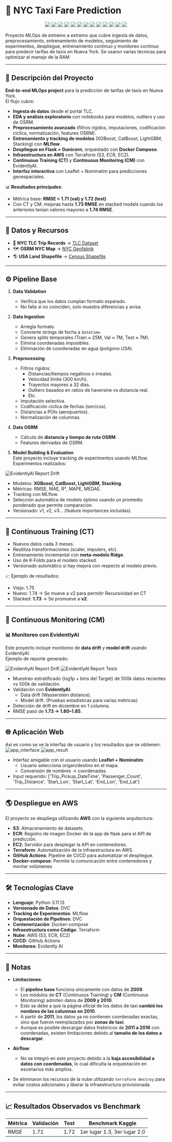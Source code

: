 # 🚖 NYC Taxi Fare Prediction  

<p align="center">
  <img src="https://img.shields.io/badge/Python-3.11-blue?logo=python" /> 
  <img src="https://img.shields.io/badge/MLflow-Tracking-orange?logo=mlflow" /> 
  <img src="https://img.shields.io/badge/DVC-Data_Versioning-purple?logo=dvc" /> 
  <img src="https://img.shields.io/badge/Docker-Containerization-2496ED?logo=docker" /> 
  <img src="https://img.shields.io/badge/Docker--Compose-Orchestration-2496ED?logo=docker" /> 
  <img src="https://img.shields.io/badge/Terraform-Infrastructure-623CE4?logo=terraform" /> 
  <img src="https://img.shields.io/badge/AWS-S3%20%7C%20ECR%20%7C%20EC2-orange?logo=amazonaws" /> 
  <img src="https://img.shields.io/badge/OSRM-Routing-black" /> 
  <img src="https://img.shields.io/badge/Nominatim-Geocoding-green" /> 
  <img src="https://img.shields.io/badge/Flask-API-black?logo=flask" /> 
  <img src="https://img.shields.io/badge/Gunicorn-WSGI-00A86B?logo=gunicorn" /> 
  <img src="https://img.shields.io/badge/EvidentlyAI-Monitoring-blueviolet" /> 
  <img src="https://img.shields.io/badge/GitHub_Actions-CI%2FCD-black?logo=githubactions" />
</p>

Proyecto MLOps de extremo a extremo que cubre ingesta de datos, preprocesamiento, entrenamiento de modelos, seguimiento de experimentos, despliegue, entrenamiento continuo y monitoreo continuo para predecir tarifas de taxis en Nueva York. Se usaron varias técnicas para optimizar el manejo de la RAM

---

## 📌 Descripción del Proyecto  

**End-to-end MLOps project** para la predicción de tarifas de taxis en Nueva York.  
El flujo cubre:  

- **Ingesta de datos** desde el portal TLC.  
- **EDA y análisis exploratorio** con notebooks para modelos, outliers y uso de OSRM.  
- **Preprocesamiento avanzado** (filtros rígidos, imputaciones, codificación cíclica, normalización, features OSRM).  
- **Entrenamiento y tracking de modelos** (XGBoost, CatBoost, LightGBM, Stacking) con **MLflow**.  
- **Despliegue en Flask + Gunicorn**, orquestado con **Docker Compose**.  
- **Infraestructura en AWS** con Terraform (S3, ECR, EC2).  
- **Continuous Training (CT)** y **Continuous Monitoring (CM)** con EvidentlyAI.  
- **Interfaz interactiva** con Leaflet + Nominatim para predicciones geoespaciales.  

📊 **Resultados principales**:  
- Métrica base: **RMSE = 1.71 (val) y 1.72 (test)**  
- Con CT y CM: mejoras hasta **1.73 RMSE** en stacked models cuando los anteriores tenian valores mayores a **1.74 RMSE**.  

---

## 🔗 Datos y Recursos  

- 📂 **NYC TLC Trip Records** → [TLC Dataset](https://www.nyc.gov/site/tlc/about/tlc-trip-record-data.page?ref=hackernoon.com)  
- 🗺️ **OSRM NYC Map** → [NYC Geofabrik](https://download.geofabrik.de/north-america/us/new-york.html)  
- 🌎 **USA Land Shapefile** → [Census Shapefile](https://www2.census.gov/geo/tiger/GENZ2018/shp/cb_2018_us_nation_5m.zip)  

---

## ⚙️ Pipeline Base  

1. **Data Validation**  
   - Verifica que los datos cumplan formato esperado.  
   - No falla si no coinciden, solo muestra diferencias y avisa.  

2. **Data Ingestion**  
   - Arregla formato.  
   - Convierte strings de fecha a `datetime`.  
   - Genera splits temporales (Train ≈ 25M, Val ≈ 7M, Test ≈ 7M).
   - Elimina coordenadas imposibles.
   - Eliminación de coordenadas en agua (polígono USA).  

3. **Preprocessing**  
   - Filtros rígidos:  
     - Distancias/tiempos negativos o irreales.  
     - Velocidad límite (300 km/h).  
     - Trayectos mayores a 32 días.  
     - Outliers basados en ratios de haversine vs distancia real.
     - Etc.
   - Imputación selectiva.  
   - Codificación cíclica de fechas (sen/cos).  
   - Distancias a POIs (aeropuertos).  
   - Normalización de columnas.  

4. **Data OSRM**  
   - Cálculo de **distancia y tiempo de ruta OSRM**.  
   - Features derivadas de OSRM.  

5. **Model Building & Evaluation**  
Este proyecto incluye tracking de experimentos usando MLflow.
Experimentos realizados:

![EvidentlyAI Report Drift](images/mlflow.png)

   - Modelos: **XGBoost, CatBoost, LightGBM, Stacking**.  
   - Métricas: RMSE, MAE, R², MAPE, MEDAE.  
   - Tracking con MLflow.  
   - Selección automática de modelo óptimo usando un promedio ponderado que permite comparación.  
   - Versionado: v1, v2, v3… (feature importances incluidas).  

---

## 🔄 Continuous Training (CT)  

- Nuevos datos cada 3 meses.  
- Reutiliza transformaciones (scaler, imputers, etc).  
- Entrenamiento incremental con **meta-modelo Ridge**.
- Uso de K-Folds para el modelo stacked.  
- Versionado automático si hay mejora con respecto al modelo previo.  

📈 Ejemplo de resultados:  
- Viejo: 1.75  
- Nuevo: 1.74 → Se mueve a v2 para permitir Recursividad en CT
- Stacked: **1.73** → Se promueve a **v2**.  

---

## 📡 Continuous Monitoring (CM)  

### 📊 Monitoreo con EvidentlyAI

Este proyecto incluye monitoreo de **data drift** y **model drift** usando EvidentlyAI.  
Ejemplo de reporte generado:

![EvidentlyAI Report Drift](images/evidently1.png)
![EvidentlyAI Report Tests](images/evidently2.png)

- Muestreo estratificado (log1p + bins del Target) de 500k datos recientes vs 500k de validación.  
- Validación con **EvidentlyAI**:  
  - Data drift (Wasserstein distance).  
  - Model drift. (Pruebas estadísticas para varias métricas) 
- Detección de drift en diciembre en 1 columna.  
- RMSE pasó de **1.73 → 1.80–1.85**.  

---

## 🌐 Aplicación Web  
Así es como se ve la interfaz de usuario y los resultados que se obtienen:
![app_interface](images/app_interface.png)
![app_result](images/app_result.png)

- Interfaz amigable con el usuario usando **Leaflet + Nominatim**:  
  - Usuario selecciona origen/destino en el mapa.  
  - Conversión de nombres → coordenadas.  
- Input requerido: ['Trip_Pickup_DateTime', 'Passenger_Count', 'Trip_Distance', 'Start_Lon', 'Start_Lat', 'End_Lon', 'End_Lat']

---

## 🌎 Despliegue en AWS  

El proyecto se despliega utilizando **AWS** con la siguiente arquitectura:  

- **S3**: Almacenamiento de datasets.  
- **ECR**: Registro de imagen Docker de la app de flask para el API de predicción.  
- **EC2**: Servidor para desplegar la API en contenedores.  
- **Terraform**: Automatización de la infraestructura en AWS.  
- **GitHub Actions**: Pipeline de CI/CD para automatizar el despliegue. 
- **Docker-compose**: Permite la comunicación entre contenedores y montar volúmenes 

---

## 🛠️ Tecnologías Clave  

- **Lenguaje**: Python 3.11.13  
- **Versionado de Datos**: DVC  
- **Tracking de Experimentos**: MLflow  
- **Orquestación de Pipelines**: DVC 
- **Contenerización**: Docker-compose 
- **Infraestructura como Código**: Terraform  
- **Nube**: AWS (S3, ECR, EC2)  
- **CI/CD**: GitHub Actions  
- **Monitoreo**: Evidently AI  

---

## 📝 Notas

- **Limitaciones**:  
  - El **pipeline base** funciona únicamente con datos de **2009**.  
  - Los módulos de **CT** (Continuous Training) y **CM** (Continuous Monitoring) admiten datos de **2009 y 2010**.  
  - Esto se debe a que la página oficial de los datos de taxi **cambió los nombres de las columnas en 2010**.  
  - A partir de **2011**, los datos ya no contienen coordenadas exactas, sino que fueron reemplazados por **zonas de taxi**.  
  - Aunque es posible descargar datos históricos de **2011 a 2016** con coordenadas, existen limitaciones debido al **tamaño de los datos a descargar**.  

- **Airflow**:  
  - No se integró en este proyecto debido a la **baja accesibilidad a datos con coordenadas**, lo cual dificulta la orquestación en escenarios más amplios.
 
- Se eliminaron los recursos de la nube utilizando `terraform destroy` para evitar costos adicionales y liberar la infraestructura provisionada.
---

## 📈 Resultados Observados vs Benchmark

| Métrica | Validación | Test | Benchmark Kaggle |
|---------|-----------|------|----------------|
| RMSE    | 1.71      | 1.72 | 1er lugar 1.3, 3er lugar 2.0 |
